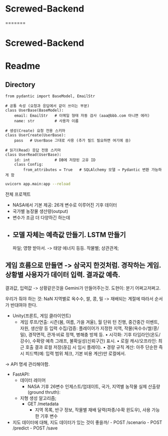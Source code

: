 # Screwed-Backend
=======
# Screwed-Backend

# Readme

## Directory
```
from pydantic import BaseModel, EmailStr

# 공통 속성 (요청과 응답에서 같이 쓰이는 부분)
class UserBase(BaseModel):
    email: EmailStr   # 이메일 형태 자동 검사 (aaa@bbb.com 아니면 에러)
    name: str         # 사용자 이름

# 생성(Create) 요청 전용 스키마
class UserCreate(UserBase):
    pass   # UserBase 그대로 사용 (추가 필드 필요하면 여기에 씀)

# 읽기(Read) 응답 전용 스키마
class UserRead(UserBase):
    id: int           # DB에 저장된 고유 ID
    class Config:
        from_attributes = True   # SQLAlchemy 모델 → Pydantic 변환 가능하게 함
```

```bash
uvicorn app.main:app --reload
```

전체 프로젝트
- NASA에서 기본 제공: 26개 변수로 이루어진 기후 데이터
- 국가별 농장물 생산량(output)
- 변수가 조금 더 다양하긴 하는데
- 모델 자체는 
    예측값 만들기. 
    LSTM 만들기
    - 
    파일; 영향 받아서. 
    -> 태양 에너지 등등. 
    작물별; 상관관계;

게임 흐름으로 만들면 -> 삼국지 한것처럼. 
경작하는 게임. 
상황별 사용자가 데이터 입력. 
결과값 예측. 
- 
결과값, 입력값 -> 상황같은것을 Gemini가 만들어주는것. 
도현이: 분기 어쩌고저쩌고. 

우리가 줘야 하는 것: 
    NaN
    지역별로 옥수수, 쌀, 콩, 밀 -> 재배되는 계절에 따라서 
    순서가 반대여야 한다. 

- Unity(프론트, 게임 클라이언트)
    - 게임 루프/연출: 시즌(봄, 여름, 가을 겨울), 월 단위 턴 진행, 중간중간 이벤트, 자원, 생산량 등
    입력 수집/검증: 플레이어가 지정한 지역, 작물(옥수수/쌀/콩/밀), 경작면적, 관개·비료 정책, 병해충 방제 등.
	•	시각화: 기후 타임라인(온도/강수), 수확량 예측 그래프, 불확실성(신뢰구간) 표시.
	•	로컬 캐시/오프라인: 최근 호출 결과 로컬 저장(끊김 시 임시 플레이).
	•	경량 규칙 계산: 아주 단순한 즉시 피드백(예: 입력 범위 체크, 기본 비용 계산)만 로컬에서.


-> API 명세 관리해야함. 

- FastAPI:
    - 데이터 레이어
        - NASA 기후 26변수 인제스트/업데이트, 국가, 지역별 농작물 실제 산출량(ground thruth):
    - 지형 생성 알고리즘; 
        - GET /metadata
            - 지역 목록, 반구 정보, 작물별 재배 달력(파종/수확 윈도우), 사용 가능한 기후 변수 
- 지도 데이터에 대해, 지도 데이터가 있는 것이 좋을까/
        - POST /scenario
        - POST /predict
        - POST /save
